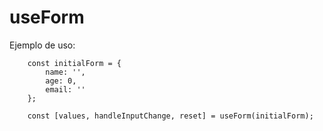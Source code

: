 # useForm


Ejemplo de uso:

```
    const initialForm = {
        name: '',
        age: 0,
        email: ''
    };
    
    const [values, handleInputChange, reset] = useForm(initialForm);
```